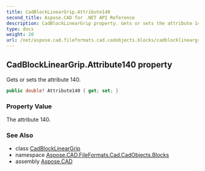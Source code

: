 ```yaml
---
title: CadBlockLinearGrip.Attribute140
second_title: Aspose.CAD for .NET API Reference
description: CadBlockLinearGrip property. Gets or sets the attribute 140
type: docs
weight: 20
url: /net/aspose.cad.fileformats.cad.cadobjects.blocks/cadblocklineargrip/attribute140/
---
```

## CadBlockLinearGrip.Attribute140 property

Gets or sets the attribute 140.

```csharp
public double? Attribute140 { get; set; }
```

### Property Value

The attribute 140.

### See Also

* class [CadBlockLinearGrip](../)
* namespace [Aspose.CAD.FileFormats.Cad.CadObjects.Blocks](../../cadblocklineargrip/)
* assembly [Aspose.CAD](../../../)


